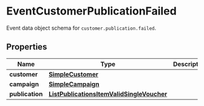

# EventCustomerPublicationFailed

Event data object schema for `customer.publication.failed`.

## Properties

| Name | Type | Description | Notes |
|------------ | ------------- | ------------- | -------------|
|**customer** | [**SimpleCustomer**](SimpleCustomer.md) |  |  [optional] |
|**campaign** | [**SimpleCampaign**](SimpleCampaign.md) |  |  [optional] |
|**publication** | [**ListPublicationsItemValidSingleVoucher**](ListPublicationsItemValidSingleVoucher.md) |  |  [optional] |



